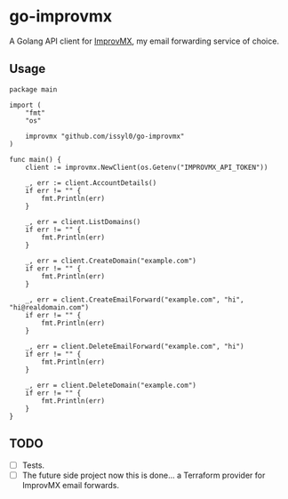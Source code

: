# go-improvmx

A Golang API client for [ImprovMX](https://improvmx.com), my email forwarding service of choice.

## Usage

```golang
package main

import (
	"fmt"
	"os"

	improvmx "github.com/issyl0/go-improvmx"
)

func main() {
	client := improvmx.NewClient(os.Getenv("IMPROVMX_API_TOKEN"))

	_, err := client.AccountDetails()
	if err != "" {
		fmt.Println(err)
	}

	_, err = client.ListDomains()
	if err != "" {
		fmt.Println(err)
	}

	_, err = client.CreateDomain("example.com")
	if err != "" {
		fmt.Println(err)
	}

	_, err = client.CreateEmailForward("example.com", "hi", "hi@realdomain.com")
	if err != "" {
		fmt.Println(err)
	}

	_, err = client.DeleteEmailForward("example.com", "hi")
	if err != "" {
		fmt.Println(err)
	}

	_, err = client.DeleteDomain("example.com")
	if err != "" {
		fmt.Println(err)
	}
}
```

## TODO

- [ ] Tests.
- [ ] The future side project now this is done... a Terraform provider for ImprovMX email forwards.
